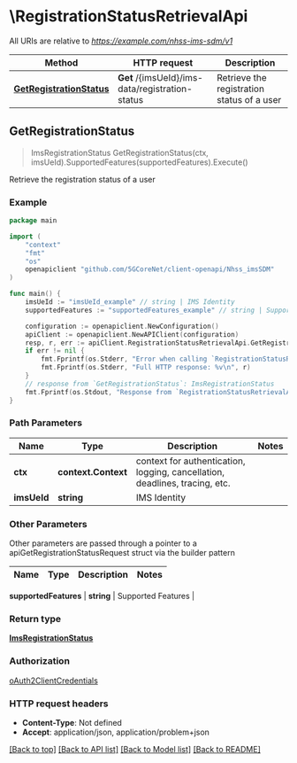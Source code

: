 # \RegistrationStatusRetrievalApi

All URIs are relative to *https://example.com/nhss-ims-sdm/v1*

Method | HTTP request | Description
------------- | ------------- | -------------
[**GetRegistrationStatus**](RegistrationStatusRetrievalApi.md#GetRegistrationStatus) | **Get** /{imsUeId}/ims-data/registration-status | Retrieve the registration status of a user



## GetRegistrationStatus

> ImsRegistrationStatus GetRegistrationStatus(ctx, imsUeId).SupportedFeatures(supportedFeatures).Execute()

Retrieve the registration status of a user

### Example

```go
package main

import (
    "context"
    "fmt"
    "os"
    openapiclient "github.com/5GCoreNet/client-openapi/Nhss_imsSDM"
)

func main() {
    imsUeId := "imsUeId_example" // string | IMS Identity
    supportedFeatures := "supportedFeatures_example" // string | Supported Features (optional)

    configuration := openapiclient.NewConfiguration()
    apiClient := openapiclient.NewAPIClient(configuration)
    resp, r, err := apiClient.RegistrationStatusRetrievalApi.GetRegistrationStatus(context.Background(), imsUeId).SupportedFeatures(supportedFeatures).Execute()
    if err != nil {
        fmt.Fprintf(os.Stderr, "Error when calling `RegistrationStatusRetrievalApi.GetRegistrationStatus``: %v\n", err)
        fmt.Fprintf(os.Stderr, "Full HTTP response: %v\n", r)
    }
    // response from `GetRegistrationStatus`: ImsRegistrationStatus
    fmt.Fprintf(os.Stdout, "Response from `RegistrationStatusRetrievalApi.GetRegistrationStatus`: %v\n", resp)
}
```

### Path Parameters


Name | Type | Description  | Notes
------------- | ------------- | ------------- | -------------
**ctx** | **context.Context** | context for authentication, logging, cancellation, deadlines, tracing, etc.
**imsUeId** | **string** | IMS Identity | 

### Other Parameters

Other parameters are passed through a pointer to a apiGetRegistrationStatusRequest struct via the builder pattern


Name | Type | Description  | Notes
------------- | ------------- | ------------- | -------------

 **supportedFeatures** | **string** | Supported Features | 

### Return type

[**ImsRegistrationStatus**](ImsRegistrationStatus.md)

### Authorization

[oAuth2ClientCredentials](../README.md#oAuth2ClientCredentials)

### HTTP request headers

- **Content-Type**: Not defined
- **Accept**: application/json, application/problem+json

[[Back to top]](#) [[Back to API list]](../README.md#documentation-for-api-endpoints)
[[Back to Model list]](../README.md#documentation-for-models)
[[Back to README]](../README.md)

